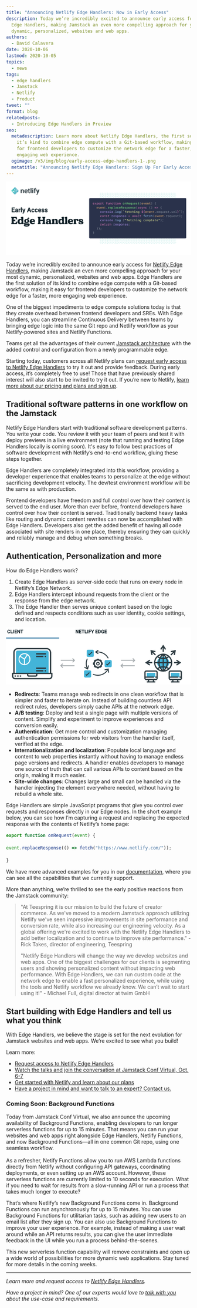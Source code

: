 ```yaml
---
title: "Announcing Netlify Edge Handlers: Now in Early Access"
description: Today we’re incredibly excited to announce early access for Netlify
  Edge Handlers, making Jamstack an even more compelling approach for your most
  dynamic, personalized, websites and web apps.
authors:
  - David Calavera
date: 2020-10-06
lastmod: 2020-10-05
topics:
  - news
tags:
  - edge handlers
  - Jamstack
  - Netlify
  - Product
tweet: ""
format: blog
relatedposts:
  - Introducing Edge Handlers in Preview
seo:
  metadescription: Learn more about Netlify Edge Handlers, the first solution of
    it’s kind to combine edge compute with a Git-based workflow, making it easy
    for frontend developers to customize the network edge for a faster, more
    engaging web experience.
  ogimage: /v3/img/blog/early-access-edge-handlers-1-.png
  metatitle: "Announcing Netlify Edge Handlers: Sign Up For Early Access"
---
```

![Netlify edge handlers announcement image](/v3/img/blog/netlify-edge-handlers-early-access.png)

Today we’re incredibly excited to announce early access for [Netlify Edge Handlers](https://www.netlify.com/products/edge/edge-handlers/), making Jamstack an even more compelling approach for your most dynamic, personalized, websites and web apps. Edge Handlers are the first solution of its kind to combine edge compute with a Git-based workflow, making it easy for frontend developers to customize the network edge for a faster, more engaging web experience.

One of the biggest impediments to edge compute solutions today is that they create overhead between frontend developers and SREs. With Edge Handlers, you can streamline Continuous Delivery between teams by bringing edge logic into the same Git repo and Netlify workflow as your Netlify-powered sites and Netlify Functions.

Teams get all the advantages of their current [Jamstack architecture](https://jamstack.org/) with the added control and configuration from a newly programmable edge.

Starting today, customers across all Netlify plans can [request early access to Netlify Edge Handlers](https://www.netlify.com/products/edge/edge-handlers/) to try it out and provide feedback. During early access, it’s completely free to use! Those that have previously shared interest will also start to be invited to try it out. If you’re new to Netlify, [learn more about our pricing and plans and sign up](https://www.netlify.com/pricing/).

## Traditional software patterns in one workflow on the Jamstack

Netlify Edge Handlers start with traditional software development patterns. You write your code. You review it with your team of peers and test it with deploy previews in a live environment (note that running and testing Edge Handlers locally is coming soon). It's easy to follow best practices of software development with Netlify’s end-to-end workflow, gluing these steps together.

Edge Handlers are completely integrated into this workflow, providing a developer experience that enables teams to personalize at the edge without sacrificing development velocity. The dev/test environment workflow will be the same as with production.

Frontend developers have freedom and full control over how their content is served to the end user. More than ever before, frontend developers have control over how their content is served. Traditionally backend heavy tasks like routing and dynamic content rewrites can now be accomplished with Edge Handlers. Developers also get the added benefit of having all code associated with site renders in one place, thereby ensuring they can quickly and reliably manage and debug when something breaks.

## Authentication, Personalization and more

How do Edge Handlers work?

1. Create Edge Handlers as server-side code that runs on every node in Netlify’s Edge Network.
2. Edge Handlers intercept inbound requests from the client or the response from the edge network.
3. The Edge Handler then serves unique content based on the logic defined and respects conditions such as user identity, cookie settings, and location.

![netlify edge diagram](/v3/img/blog/netlify-edge-handlers.png)

* **Redirects**: Teams manage web redirects in one clean workflow that is simpler and faster to iterate on. Instead of building countless API redirect rules, developers simply cache APIs at the network edge.
* **A/B testing**: Deploy and test a single page with multiple versions of content. Simplify and experiment to improve experiences and conversion easily.
* **Authentication**: Get more control and customization managing authentication permissions for web visitors from the handler itself, verified at the edge.
* **Internationalization and localization**: Populate local language and content to web properties instantly without having to manage endless page versions and redirects. A handler enables developers to manage one source of truth that can call various APIs to content based on the origin, making it much easier.
* **Site-wide changes**: Changes large and small can be handled via the handler injecting the element everywhere needed, without having to rebuild a whole site.

Edge Handlers are simple JavaScript programs that give you control over requests and responses directly in our Edge nodes. In the short example below, you can see how I’m capturing a request and replacing the expected response with the contents of Netlify’s home page:

```javascript
export function onRequest(event) {

event.replaceResponse(() => fetch("https://www.netlify.com/"));

}
```

We have more advanced examples for you in our [documentation](https://docs.netlify.com/routing/edge-handlers), where you can see all the capabilities that we currently support.

More than anything, we’re thrilled to see the early positive reactions from the Jamstack community:

> "At Teespring it is our mission to build the future of creator commerce. As we've moved to a modern Jamstack approach utilizing Netlify we've seen impressive improvements in site performance and conversion rate, while also increasing our engineering velocity. As a global offering we're excited to work with the Netlify Edge Handlers to add better localization and to continue to improve site performance." - Rick Takes, director of engineering, Teespring
>
> "Netlify Edge Handlers will change the way we develop websites and web apps. One of the biggest challenges for our clients is segmenting users and showing personalized content without impacting web performance. With Edge Handlers, we can run custom code at the network edge to enable a fast personalized experience, while using the tools and Netlify workflow we already know. We can’t wait to start using it!" - Michael Full, digital director at twim GmbH

## Start building with Edge Handlers and tell us what you think

With Edge Handlers, we believe the stage is set for the next evolution for Jamstack websites and web apps. We’re excited to see what you build!

Learn more:

* [Request access to Netlify Edge Handlers](https://www.netlify.com/products/edge/edge-handlers/)
* [Watch the talks and join the conversation at Jamstack Conf Virtual, Oct. 6-7](https://jamstackconf.com/virtual/)
* [Get started with Netlify and learn about our plans](https://www.netlify.com/pricing)
* [Have a project in mind and want to talk to an expert? Contact us.](https://www.netlify.com/enterprise/contact/)

### Coming Soon: Background Functions

Today from Jamstack Conf Virtual, we also announce the upcoming availability of Background Functions, enabling developers to run longer serverless functions for up to 15 minutes. That means you can run your websites and web apps right alongside Edge Handlers, Netlify Functions, and now Background Functions—all in one common Git repo, using one seamless workflow.\
\
As a refresher, Netify Functions allow you to run AWS Lambda functions directly from Netlify without configuring API gateways, coordinating deployments, or even setting up an AWS account. However, these serverless functions are currently limited to 10 seconds for execution. What if you need to wait for results from a slow-running API or run a process that takes much longer to execute?

That’s where Netlify’s new Background Functions come in. Background Functions can run asynchronously for up to 15 minutes. You can use Background Functions for utilitarian tasks, such as adding new users to an email list after they sign up. You can also use Background Functions to improve your user experience. For example, instead of making a user wait around while an API returns results, you can give the user immediate feedback in the UI while you run a process behind-the-scenes.

This new serverless function capability will remove constraints and open up a wide world of possibilities for more dynamic web applications. Stay tuned for more details in the coming weeks.

- - -

*Learn more and request access to [Netlify Edge Handlers](https://www.netlify.com/products/edge/edge-handlers/).*

*Have a project in mind? One of our experts would love to [talk with you](https://www.netlify.com/enterprise/contact/) about the use-case and requirements.*
